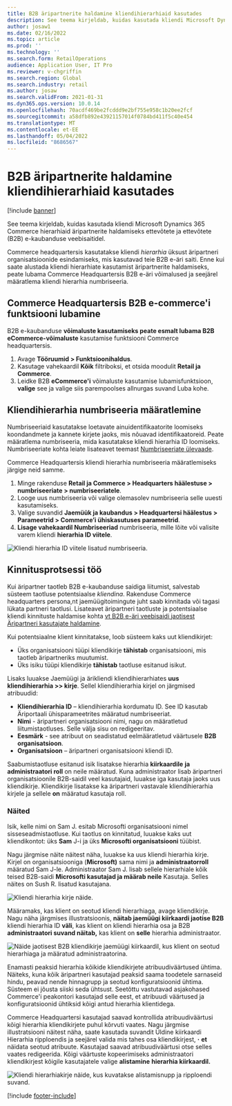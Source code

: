 ```yaml
---
title: B2B äripartnerite haldamine kliendihierarhiaid kasutades
description: See teema kirjeldab, kuidas kasutada kliendi Microsoft Dynamics 365 Commerce hierarhiaid äripartnerite haldamiseks ettevõtete ja ettevõtete (B2B) e-kaubanduse veebisaitidel.
author: josaw1
ms.date: 02/16/2022
ms.topic: article
ms.prod: ''
ms.technology: ''
ms.search.form: RetailOperations
audience: Application User, IT Pro
ms.reviewer: v-chgriffin
ms.search.region: Global
ms.search.industry: retail
ms.author: josaw
ms.search.validFrom: 2021-01-31
ms.dyn365.ops.version: 10.0.14
ms.openlocfilehash: 70acdf469be2fcddd9e2bf755e958c1b20ee2fcf
ms.sourcegitcommit: a58dfb892e43921157014f0784bd411f5c40e454
ms.translationtype: MT
ms.contentlocale: et-EE
ms.lasthandoff: 05/04/2022
ms.locfileid: "8686567"
---
```

# <a name="manage-b2b-business-partners-using-customer-hierarchies"></a>B2B äripartnerite haldamine kliendihierarhiaid kasutades

[!include [banner](../../includes/banner.md)]

See teema kirjeldab, kuidas kasutada kliendi Microsoft Dynamics 365 Commerce hierarhiaid äripartnerite haldamiseks ettevõtete ja ettevõtete (B2B) e-kaubanduse veebisaitidel.

Commerce headquartersis kasutatakse kliendi *hierarhia* üksust äripartneri organisatsioonide esindamiseks, mis kasutavad teie B2B e-äri saiti. Enne kui saate alustada kliendi hierarhiate kasutamist äripartnerite haldamiseks, peate lubama Commerce Headquartersis B2B e-äri võimalused ja seejärel määratlema kliendi hierarhia numbriseeria.

## <a name="enable-the-b2b-e-commerce-feature-in-commerce-headquarters"></a>Commerce Headquartersis B2B e-commerce'i funktsiooni lubamine

B2B e-kaubanduse **võimaluste kasutamiseks peate esmalt lubama B2B eCommerce-võimaluste** kasutamise funktsiooni Commerce headquartersis.

1. Avage **Tööruumid \> Funktsioonihaldus**.
1. Kasutage vahekaardil **Kõik** filtriboksi, et otsida moodulit **Retail ja Commerce**.
1. Leidke B2B **eCommerce'i** võimaluste kasutamise lubamisfunktsioon, **valige** see ja valige siis parempoolses allnurgas suvand Luba kohe.

## <a name="define-a-number-sequence-for-the-customer-hierarchy"></a>Kliendihierarhia numbriseeria määratlemine

Numbriseeriaid kasutatakse loetavate ainuidentifikaatorite loomiseks koondandmete ja kannete kirjete jaoks, mis nõuavad identifikaatoreid. Peate määratlema numbriseeria, mida kasutatakse kliendi hierarhia ID loomiseks. Numbriseeriate kohta leiate lisateavet teemast [Numbriseeriate ülevaade](/dynamics365/fin-ops-core/fin-ops/organization-administration/number-sequence-overview).

Commerce Headquartersis kliendi hierarhia numbriseeria määratlemiseks järgige neid samme.

1. Minge rakenduse **Retail ja Commerce \> Headquarters häälestuse \> numbriseeriate \> numbriseeriatele**.
1. Looge uus numbriseeria või valige olemasolev numbriseeria selle uuesti kasutamiseks.
1. Valige suvandid **Jaemüük ja kaubandus \> Headquartersi häälestus \> Parameetrid \> Commerce’i ühiskasutuses parameetrid**.
1. **Lisage vahekaardil Numbriseeriad** numbriseeria, mille lõite või valisite varem kliendi **hierarhia ID viitele**.

![Kliendi hierarhia ID viitele lisatud numbriseeria.](../media/NumberSequenceCustHierarchy.png)

## <a name="how-the-approval-process-works"></a>Kinnitusprotsessi töö

Kui äripartner taotleb B2B e-kaubanduse saidiga liitumist, salvestab süsteem taotluse potentsiaalse *kliendina*. Rakenduse Commerce headquarters persona,nt jaemüügitoimingute juht saab kinnitada või tagasi lükata partneri taotlusi. Lisateavet äripartneri taotluste ja potentsiaalse kliendi kinnituste haldamise kohta [vt B2B e-äri veebisaidi jaotisest Äripartneri kasutajate haldamine](manage-b2b-users.md).

Kui potentsiaalne klient kinnitatakse, loob süsteem kaks uut kliendikirjet:

- Üks organisatsiooni tüüpi kliendikirje **tähistab** organisatsiooni, mis taotleb äripartneriks muutumist.
- Üks isiku tüüpi kliendikirje **tähistab** taotluse esitanud isikut.

Lisaks luuakse Jaemüügi ja ärikliendi kliendihierarhiates **uus kliendihierarhia \>\> kirje**. Sellel kliendihierarhia kirjel on järgmised atribuudid:

- **Kliendihierarhia ID** – kliendihierarhia kordumatu ID. See ID kasutab Äriportaali ühisparameetrites määratud numbriseeriat.
- **Nimi** - äripartneri organisatsiooni nimi, nagu on määratletud liitumistaotluses. Selle välja sisu on redigeeritav.
- **Eesmärk** - see atribuut on seadistatud eelmääratletud väärtusele **B2B organisatsioon**.
- **Organisatsioon** – äripartneri organisatsiooni kliendi ID.

Saabumistaotluse esitanud isik lisatakse hierarhia **kiirkaardile** **ja administraatori roll** on neile määratud. Kuna administraator lisab äripartneri organisatsioonile B2B-saidil veel kasutajaid, luuakse iga kasutaja jaoks uus kliendikirje. Kliendikirje lisatakse ka äripartneri vastavale kliendihierarhia kirjele ja sellele **on** määratud kasutaja roll.

### <a name="examples"></a>Näited

Isik, kelle nimi on Sam J. esitab Microsofti organisatsiooni nimel sisseseadmistaotluse. Kui taotlus on kinnitatud, luuakse kaks uut kliendikontot: üks **Sam** J-i ja üks **Microsofti organisatsiooni** tüübist.

Nagu järgmise näite näitest näha, luuakse ka uus kliendi hierarhia kirje. Kirjel on organisatsiooniga (**Microsoft)** sama nimi ja **administraatorroll** määratud Sam J-le. Administraator Sam J. lisab sellele hierarhiale kõik teised B2B-saidi **Microsofti kasutajad ja määrab neile** Kasutaja. Selles näites on Sush R. lisatud kasutajana.

![Kliendi hierarhia kirje näide.](../media/CustomerHierarchy2.png)

Määramaks, kas klient on seotud kliendi hierarhiaga, avage kliendikirje. Nagu näha järgmises illustratsioonis, **näitab jaemüügi kiirkaardi jaotise B2B** kliendi hierarhia ID **väli**, kas klient on kliendi hierarhia osa ja B2B **administraatori suvand näitab,** kas klient on **selle** hierarhia administraator.

![Näide jaotisest B2B kliendikirje jaemüügi kiirkaardil, kus klient on seotud hierarhiaga ja määratud administraatorina.](../media/CustomerHierarchyMapping2.png)

Enamasti peaksid hierarhia kõikide kliendikirjete atribuudiväärtused ühtima. Näiteks, kuna kõik äripartneri kasutajad peaksid saama toodetele sarnaseid hindu, peavad nende hinnagrupp ja seotud konfiguratsioonid ühtima. Süsteem ei jõusta siiski seda ühtsust. Seetõttu vastutavad asjakohased Commerce'i peakontori kasutajad selle eest, et atribuudi väärtused ja konfiguratsioonid ühtiksid kõigi antud hierarhia klientidega.

Commerce Headquartersi kasutajad saavad kontrollida atribuudiväärtusi kõigi hierarhia kliendikirjete puhul kõrvuti vaates. Nagu järgmise illustratsiooni näitest näha, saate kasutada suvandit Üldine kiirkaardi Hierarhia ripploendis ja seejärel valida mis tahes osa kliendikirjest, **·** **et** näidata seotud atribuute. Kasutajad saavad atribuudiväärtusi otse selles vaates redigeerida. Kõigi väärtuste kopeerimiseks administraatori kliendikirjest kõigile kasutajatele valige **alistamine** **hierarhia kiirkaardil.**

![Kliendi hierarhiakirje näide, kus kuvatakse alistamisnupp ja ripploendi suvand.](../media/HierarchyDetails2.png)

[!include [footer-include](../../includes/footer-banner.md)]
